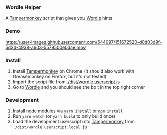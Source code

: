 ### Wordle Helper

A [Tampermonkey] script that gives you [Wordle] hints

### Demo

https://user-images.githubusercontent.com/544097/151672520-d0d03d9f-5d24-4938-a603-5579500e03ae.mov

### Install

1. Install [Tampermonkey] on Chrome (it should also work with Greasemonkey on Firefox, but it's not tested)
2. Import the script file from [./dist/wordle.userscript.js][userscript]
3. Go to [Wordle] and you should see the bo t in the top right corner

### Development
1. Install node modules via `yarn install` or `npm install`
2. Run `yarn watch` (or `yarn build` to only build once)
3. Load the development userscript into [Tampermonkey] from `./dist/wordle.userscript.local.js`

[Wordle]: https://www.powerlanguage.co.uk/wordle/
[Tampermonkey]: https://chrome.google.com/webstore/detail/tampermonkey/dhdgffkkebhmkfjojejmpbldmpobfkfo?hl=en
[userscript]: ./dist/wordle.userscript.js
